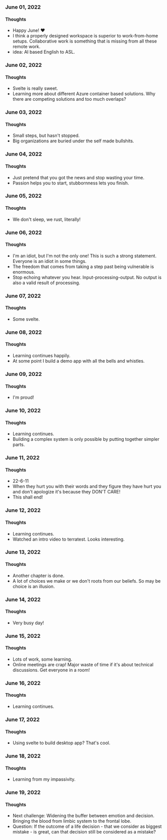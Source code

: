 ### June 01, 2022

#### Thoughts

- Happy June!  ❤
- I think a properly designed workspace is superior to work-from-home setups. Collaborative work is something that is missing from all these remote work.
- idea: AI based English to ASL.



### June 02, 2022

#### Thoughts

- Svelte is really sweet. 
- Learning more about different Azure container based solutions. Why there are competing solutions and too much overlaps?



### June 03, 2022

#### Thoughts

- Small steps, but hasn't stopped.
- Big organizations are buried under the self made bullshits.



### June 04, 2022

#### Thoughts

- Just pretend that you got the news and stop wasting your time.
- Passion helps you to start, stubbornness lets you finish. 



### June 05, 2022

#### Thoughts

- We don't sleep, we rust, literally!



### June 06, 2022

#### Thoughts

- I'm an idiot, but I'm not the only one! This is such a strong statement. Everyone is an idiot in some things.
- The freedom that comes from taking a step past being vulnerable is enormous.
- Stop echoing whatever you hear. Input-processing-output. No output is also a valid result of processing. 



### June 07, 2022

#### Thoughts

- Some svelte.



### June 08, 2022

#### Thoughts

- Learning continues happily.
- At some point I build a demo app with all the bells and whistles.



### June 09, 2022

#### Thoughts

- I'm proud!



### June 10, 2022

#### Thoughts

- Learning continues.
- Building a complex system is only possible by putting together simpler parts.



### June 11, 2022

#### Thoughts

- 22-6-11 
- When they hurt you with their words and they figure they have hurt you and don't apologize it's because they DON'T CARE! 
- This shall end!



### June 12, 2022

#### Thoughts

- Learning continues.
- Watched an intro video to terratest. Looks interesting.



### June 13, 2022

#### Thoughts

- Another chapter is done.
- A lot of choices we make or we don't roots from our beliefs. So may be choice is an illusion.



### June 14, 2022

#### Thoughts

- Very busy day! 



### June 15, 2022

#### Thoughts

- Lots of work, some learning.
- Online meetings are crap! Major waste of time if it's about technical discussions. Get everyone in a room!

### June 16, 2022

#### Thoughts

- Learning continues.



### June 17, 2022

#### Thoughts

- Using svelte to build desktop app? That's cool.



### June 18, 2022

#### Thoughts

- Learning from my impassivity.



### June 19, 2022

#### Thoughts

- Next challenge: Widening the buffer between emotion and decision. Bringing the blood from limbic system to the frontal lobe. 
- Question: If the outcome of a life decision - that we consider as biggest mistake - is great, can that decision still be considered as a mistake? 
